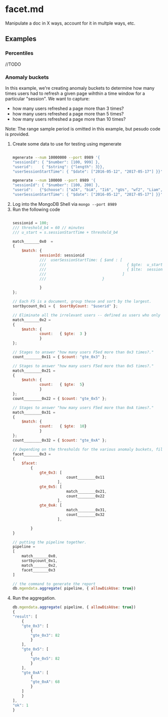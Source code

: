 # facet.md

Manipulate a doc in X ways, account for it in multple ways, etc.

## Examples

### Percentiles

//TODO

### Anomaly buckets

In this example, we're creating anomaly buckets to determine how many times users had to refresh a given page wihthin a time window for a particular "session". We want to capture:

- how many users refreshed a page more than 3  times?
- how many users refreshed a page more than 5  times?
- how many users refreshed a page more than 10 times?

Note: The range sample period is omitted in this example, but pesudo code is provided.

1. Create some data to use for testing using mgenerate
    ```bash

    mgenerate --num 10000000 --port 8989 '{
    "sessionId": { "$number": [100, 999] },
    "userid":    { "$string": {"length": 3}},
    "userSessionStartTime": { "$date": ["2016-05-12", "2017-05-17"] }}'

    mgenerate --num 100000 --port 8989 '{
    "sessionId": { "$number": [100, 200] },
    "userid":   {"$choose": ["aZ4", "biA", "Ii6", "gUs", "wf2", "Liam", "Noah", "Ethan", "Mason", "Logan", "Jacob", "Lucas", "Jackson", "Aiden", "Jack", "James", "Elijah", "Luke", "William", "Michael", "Alexander", "Oliver", "Owen", "Daniel", "Gabriel", "Henry", "Matthew", "Carter", "Ryan", "Wyatt", "Andrew", "Connor", "Caleb", "Jayden", "Nathan", "Dylan", "Isaac", "Hunter", "Joshua", "Landon", "Samuel", "David", "Sebastian", "Olivia", "Emma", "Sophia", "Ava", "Isabella", "Mia", "Charlotte", "Emily", "Abigail", "Avery", "Harper", "Ella", "Madison", "Amelie", "Lily", "Chloe", "Sofia", "Evelyn", "Hannah", "Addison", "Grace", "Aubrey", "Zoey", "Aria", "Ellie", "Natalie", "Zoe", "Audrey", "Elizabeth", "Scarlett", "Layla", "Victoria", "Brooklyn", "Lucy", "Lillian", "Claire", "Nora", "Riley", "Leah"] },
    "userSessionStartTime": { "$date": ["2016-05-12", "2017-05-17"] }}'
    ```
2. Log into the MongoDB Shell via `mongo --port 8989`
3. Run the following code
    ```javascript

    sessionid = 100;
    /// threshold_b4 = 60 // minutes
    /// u_start = s.sessionStartTime + threshold_b4

    match_______0x0  =
    {
        $match: {
                sessionId: sessionid
                ///  userSessionStartTime: { $and : [
                ///                                    { $gte:  u_start },
                ///                                    { $lte:  sessionStopTime }
                ///                                  ]
                ///                         }

                }
    };

    // Each F5 is a document, group these and sort by the largest.
    sortbycount_0x1 = {  $sortByCount: "$userid" };

    // Eliminate all the irrelevant users -- defined as users who only have less than three F5s i.e, a count strictly less than 3.
    match_______0x2 =
    {
        $match: {
                count:   { $gte:  3 }
                }
    };

    // Stages to answer "how many users F5ed more than 0x3 times?."
    count________0x11 = { $count: "gte_0x3" };

    // Stages to answer "how many users F5ed more than 0x5 times?."
    match________0x21 =
    {
        $match: {
                count:   { $gte:  5}
                }
    };
    count________0x22 = { $count: "gte_0x5" };

    // Stages to answer "how many users F5ed more than 0xA times?."
    match________0x31 =
    {
        $match: {
                count:   { $gte:  10}
                }
    };
    count________0x32 = { $count: "gte_0xA" };

    // Depending on the thresholds for the various anomaly buckets, fill such per user F5s.
    facet_______0x3 =
    {
        $facet:
            {
                gte_0x3: [
                            count________0x11
                        ],
                gte_0x5: [
                            match________0x21,
                            count________0x22
                        ],
                gte_0xA: [
                            match________0x31,
                            count________0x32
                        ],

            }
    }

    // putting the pipeline together.
    pipeline =
    [
        match_______0x0,
        sortbycount_0x1,
        match_______0x2,
        facet_______0x3
    ]

    // the command to generate the report
    db.mgendata.aggregate( pipeline, { allowDiskUse: true})
    ```
4. Run the aggregation.
    ```javascript
    db.mgendata.aggregate( pipeline, { allowDiskUse: true})
    {
    "result": [
        {
        "gte_0x3": [
            {
            "gte_0x3": 82
            }
        ],
        "gte_0x5": [
            {
            "gte_0x5": 82
            }
        ],
        "gte_0xA": [
            {
            "gte_0xA": 68
            }
        ]
        }
    ],
    "ok": 1
    }
    ```